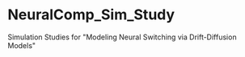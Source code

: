 # NeuralComp_Sim_Study
Simulation Studies for "Modeling Neural Switching via Drift-Diffusion Models"
